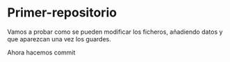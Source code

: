 # Primer-repositorio
Vamos a probar como se pueden modificar los ficheros, añadiendo datos y que aparezcan una vez los guardes.

Ahora hacemos commit